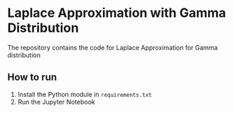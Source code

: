 # Laplace Approximation with Gamma Distribution

The repository contains the code for Laplace Approximation for Gamma distribution

## How to run

1) Install the Python module in ```requirements.txt```
2) Run the Jupyter Notebook